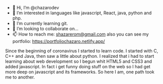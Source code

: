 - 👋 Hi, I’m @chazarodev
- 👀 I’m interested in languages like javascript, React, java, python and php.
- 🌱 I’m currently learning git. 
- 💞️ I’m looking to collaborate on... 
- 📫 How to reach me: shazarerom@gmail.com also you can see my portfolio: https://portfoliochazaro.netlify.app/

Since the beginning of coronavirus I started to learn code. I started with C, C++ and Java, then saw a little about python.
I realized that i had to start learning about web development so I begun whit HTML5 and CSS3 and added javascript. 
In fact i get funny doing stuff on the web so I had get more deep on javascript and its frameworks. 
So here I am, one path took me to another.

